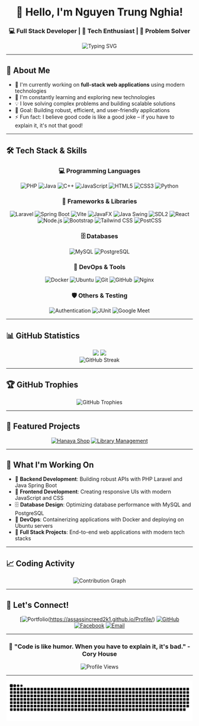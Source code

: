 <div align="center">
  
# 👋 Hello, I'm Nguyen Trung Nghia! 
### 💻 Full Stack Developer | 🚀 Tech Enthusiast | 🎯 Problem Solver

<img src="https://readme-typing-svg.herokuapp.com?font=Fira+Code&weight=500&size=22&pause=1000&color=00D4FF&center=true&vCenter=true&width=435&lines=Backend+Developer;Frontend+Developer;Database+Designer;System+Administrator;Always+Learning+New+Tech!" alt="Typing SVG" />

</div>

---

## 🚀 About Me

- 🔭 I'm currently working on **full-stack web applications** using modern technologies
- 🌱 I'm constantly learning and exploring new technologies
- 💡 I love solving complex problems and building scalable solutions
- 🎯 Goal: Building robust, efficient, and user-friendly applications
- ⚡ Fun fact: I believe good code is like a good joke – if you have to explain it, it's not that good!

---

## 🛠️ Tech Stack & Skills

<div align="center">

### 💻 Programming Languages
![PHP](https://img.shields.io/badge/PHP-777BB4?style=for-the-badge&logo=php&logoColor=white)
![Java](https://img.shields.io/badge/Java-ED8B00?style=for-the-badge&logo=java&logoColor=white)
![C++](https://img.shields.io/badge/C++-00599C?style=for-the-badge&logo=c%2B%2B&logoColor=white)
![JavaScript](https://img.shields.io/badge/JavaScript-F7DF1E?style=for-the-badge&logo=javascript&logoColor=black)
![HTML5](https://img.shields.io/badge/HTML5-E34F26?style=for-the-badge&logo=html5&logoColor=white)
![CSS3](https://img.shields.io/badge/CSS3-1572B6?style=for-the-badge&logo=css3&logoColor=white)
![Python](https://img.shields.io/badge/Python-3776AB?style=for-the-badge&logo=python&logoColor=white)

### 🔧 Frameworks & Libraries
![Laravel](https://img.shields.io/badge/Laravel-FF2D20?style=for-the-badge&logo=laravel&logoColor=white)
![Spring Boot](https://img.shields.io/badge/Spring_Boot-6DB33F?style=for-the-badge&logo=spring-boot&logoColor=white)
![Vite](https://img.shields.io/badge/Vite-646CFF?style=for-the-badge&logo=vite&logoColor=white)
![JavaFX](https://img.shields.io/badge/JavaFX-1a73e8?style=for-the-badge&logo=java&logoColor=white)
![Java Swing](https://img.shields.io/badge/Swing-007396?style=for-the-badge&logo=java&logoColor=white)
![SDL2](https://img.shields.io/badge/SDL2-0d2538?style=for-the-badge&logo=SDL&logoColor=white)
![React](https://img.shields.io/badge/React-61DAFB?style=for-the-badge&logo=react&logoColor=black)
![Node.js](https://img.shields.io/badge/Node.js-339933?style=for-the-badge&logo=nodedotjs&logoColor=white)
![Bootstrap](https://img.shields.io/badge/Bootstrap-7952B3?style=for-the-badge&logo=bootstrap&logoColor=white)
![Tailwind CSS](https://img.shields.io/badge/Tailwind-38B2AC?style=for-the-badge&logo=tailwindcss&logoColor=white)
![PostCSS](https://img.shields.io/badge/PostCSS-DD3A0A?style=for-the-badge&logo=postcss&logoColor=white)

### 🗄️ Databases
![MySQL](https://img.shields.io/badge/MySQL-4479A1?style=for-the-badge&logo=mysql&logoColor=white)
![PostgreSQL](https://img.shields.io/badge/PostgreSQL-316192?style=for-the-badge&logo=postgresql&logoColor=white)

### 🐳 DevOps & Tools
![Docker](https://img.shields.io/badge/Docker-2496ED?style=for-the-badge&logo=docker&logoColor=white)
![Ubuntu](https://img.shields.io/badge/Ubuntu-E95420?style=for-the-badge&logo=ubuntu&logoColor=white)
![Git](https://img.shields.io/badge/Git-F05032?style=for-the-badge&logo=git&logoColor=white)
![GitHub](https://img.shields.io/badge/GitHub-181717?style=for-the-badge&logo=github&logoColor=white)
![Nginx](https://img.shields.io/badge/Nginx-009639?style=for-the-badge&logo=nginx&logoColor=white)

### 🛡️ Others & Testing
![Authentication](https://img.shields.io/badge/Authentication-4A90E2?style=for-the-badge&logo=auth0&logoColor=white)
![JUnit](https://img.shields.io/badge/JUnit-25A162?style=for-the-badge&logo=junit5&logoColor=white)
![Google Meet](https://img.shields.io/badge/Google%20Meet-00897B?style=for-the-badge&logo=googlemeet&logoColor=white)
</div>

---

## 📊 GitHub Statistics

<div align="center">
  <img height="180em" src="https://github-readme-stats.vercel.app/api?username=assassincreed2k1&show_icons=true&theme=tokyonight&include_all_commits=true&count_private=true"/>
  <img height="180em" src="https://github-readme-stats.vercel.app/api/top-langs/?username=assassincreed2k1&layout=compact&langs_count=8&theme=tokyonight"/>
</div>

<div align="center">
  <img src="https://github-readme-streak-stats.herokuapp.com/?user=assassincreed2k1&theme=tokyonight" alt="GitHub Streak" />
</div>

---

## 🏆 GitHub Trophies

<div align="center">
  <img src="https://github-profile-trophy.vercel.app/?username=assassincreed2k1&theme=tokyonight&row=1&column=7" alt="GitHub Trophies" />
</div>

---

## 🎯 Featured Projects

<div align="center">

[![Hanaya Shop](https://github-readme-stats.vercel.app/api/pin/?username=assassincreed2k1&repo=Hanaya-Shop&theme=tokyonight)](https://github.com/assassincreed2k1/Hanaya-Shop)
[![Library Management](https://github-readme-stats.vercel.app/api/pin/?username=assassincreed2k1&repo=Library_Management_Application&theme=tokyonight)](https://github.com/assassincreed2k1/Library_Management_Application)

</div>

---

## 🌟 What I'm Working On

- 🔨 **Backend Development**: Building robust APIs with PHP Laravel and Java Spring Boot
- 🎨 **Frontend Development**: Creating responsive UIs with modern JavaScript and CSS
- 🗄️ **Database Design**: Optimizing database performance with MySQL and PostgreSQL
- 🐳 **DevOps**: Containerizing applications with Docker and deploying on Ubuntu servers
- 📱 **Full Stack Projects**: End-to-end web applications with modern tech stacks

---

## 📈 Coding Activity

<div align="center">
  <img src="https://github-readme-activity-graph.vercel.app/graph?username=assassincreed2k1&theme=tokyo-night&bg_color=1a1b27&color=70a5fd&line=bf91f3&point=bf91f3&area=true&hide_border=true" alt="Contribution Graph" />
</div>

---

## 💬 Let's Connect!

<div align="center">

[![Portfolio](https://img.shields.io/badge/portfolio-181717?style=for-the-badge&logo=portfolio&logoColor=white)(https://assassincreed2k1.github.io/Profile/)
[![GitHub](https://img.shields.io/badge/GitHub-181717?style=for-the-badge&logo=github&logoColor=white)](https://github.com/assassincreed2k1)
[![Facebook](https://img.shields.io/badge/Facebook-1877F2?style=for-the-badge&logo=facebook&logoColor=white)](https://www.facebook.com/nghia.nguyen.trung.670072)
[![Email](https://img.shields.io/badge/Email-D14836?style=for-the-badge&logo=gmail&logoColor=white)](mailto:assassincreed2k1@gmail.com)

</div>

---

<div align="center">
  
### 🎨 "Code is like humor. When you have to explain it, it's bad." - Cory House

![Profile Views](https://komarev.com/ghpvc/?username=assassincreed2k1&color=blueviolet&style=for-the-badge)

</div>

---

<div align="center">
  <img src="https://raw.githubusercontent.com/Platane/snk/output/github-contribution-grid-snake.svg" alt="Snake animation" />
</div>
